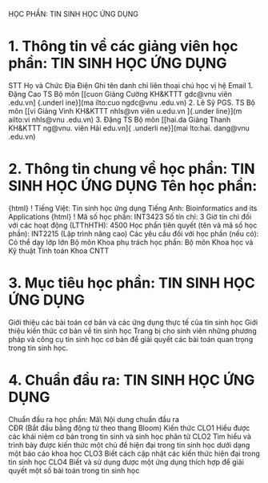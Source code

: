 HỌC PHẦN: TIN SINH HỌC ỨNG DỤNG
# 1. Thông tin về các giảng viên học phần: TIN SINH HỌC ỨNG DỤNG
STT Họ và Chức Địa Điện Ghi tên danh chỉ liên thoại chú học vị hệ Email 1. Đặng Cao TS Bộ môn [[cuon Giảng Cường KH&KTTT gdc\@vnu viên .edu.vn] {.underl ine}](ma ilto:cuo ngdc@vnu .edu.vn) 2. Lê Sỹ PGS. TS Bộ môn [[vi Giảng Vinh KH&KTTT nhls\@vn viên u.edu.vn ]{.under line}](m ailto:vi nhls@vnu .edu.vn) 3. Đặng TS Bộ môn [[hai.da Giảng Thanh KH&KTTT ng\@vnu. viên Hải edu.vn]{ .underli ne}](mai lto:hai. dang@vnu .edu.vn)
# 2. Thông tin chung về học phần: TIN SINH HỌC ỨNG DỤNG Tên học phần:
{html}
! Tiếng Việt: Tin sinh học ứng dụng Tiếng Anh: Bioinformatics and its Applications
{html}
! Mã số học phần: INT3423 Số tín chỉ: 3 Giờ tín chỉ đối với các hoạt động (LTThHTH): 4500 Học phần tiên quyết (tên và mã số học phần): INT2215 (Lập trình nâng
cao) Các yêu cầu đối với học phần (nếu có): Có thể dạy lớp lớn Bộ môn Khoa phụ trách học phần: Bộ môn Khoa học và Kỹ thuật Tính
toán Khoa CNTT
# 3. Mục tiêu học phần: TIN SINH HỌC ỨNG DỤNG
Giới thiệu các bài toán cơ bản và các ứng dụng thực tế của tin sinh
học Giới thiệu kiến thức cơ bản về tin sinh học Trang bị cho sinh viên những phương pháp và công cụ tin sinh học cơ
bản để giải quyết các bài toán quan trọng trong tin sinh học.
# 4. Chuẩn đầu ra: TIN SINH HỌC ỨNG DỤNG
Chuẩn đầu ra học phần: Mã\ Nội dung chuẩn đầu ra\
CĐR (Bắt đầu bằng động từ theo thang Bloom) Kiến thức
CLO1 Hiểu được các khái niệm cơ bản trong tin sinh và sinh học phân tử
CLO2 Tìm hiểu và trình bày được kiến thức một chủ đề hiện đại trong tin sinh học dưới dạng một báo cáo khoa học
CLO3 Biết cách cập nhật các kiến thức hiện đại trong tin sinh học
CLO4 Biết và sử dụng được một ứng dụng thích hợp để giải quyết một số bài toán trong tin sinh học
